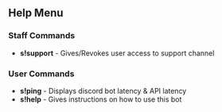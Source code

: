 ## Help Menu
### Staff Commands
- **s!support** - Gives/Revokes user access to support channel
### User Commands
- **s!ping** - Displays discord bot latency & API latency
- **s!help** - Gives instructions on how to use this bot